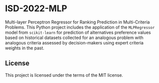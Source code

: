 # ISD-2022-MLP

Multi-layer Perceptron Regressor for Ranking Prediction in Multi-Criteria Problems. This Python project includes the application of the 
`MLPRegressor` model from `scikit-learn` for prediction of alternatives preference values based on historical datasets collected
for an analogous problem with analogous criteria assessed by decision-makers using expert criteria weights in the past.

## License

This project is licensed under the terms of the MIT license.

